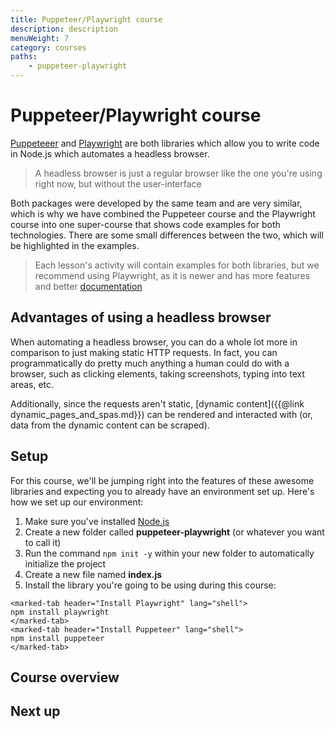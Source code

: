 ```yaml
---
title: Puppeteer/Playwright course
description: description
menuWeight: 7
category: courses
paths:
    - puppeteer-playwright
---
```


# [](#puppeteer-playwright-course) Puppeteer/Playwright course

[Puppeteeer](https://pptr.dev/) and [Playwright](https://playwright.dev/) are both libraries which allow you to write code in Node.js which automates a headless browser.

> A headless browser is just a regular browser like the one you're using right now, but without the user-interface

Both packages were developed by the same team and are very similar, which is why we have combined the Puppeteer course and the Playwright course into one super-course that shows code examples for both technologies. There are some small differences between the two, which will be highlighted in the examples.

> Each lesson's activity will contain examples for both libraries, but we recommend using Playwright, as it is newer and has more features and better [documentation](https://playwright.dev/docs/intro)

## [](#advantages-of-headless-browsers) Advantages of using a headless browser

When automating a headless browser, you can do a whole lot more in comparison to just making static HTTP requests. In fact, you can programmatically do pretty much anything a human could do with a browser, such as clicking elements, taking screenshots, typing into text areas, etc.

Additionally, since the requests aren't static, [dynamic content]({{@link dynamic_pages_and_spas.md}}) can be rendered and interacted with (or, data from the dynamic content can be scraped).

## [](#setup) Setup

For this course, we'll be jumping right into the features of these awesome libraries and expecting you to already have an environment set up. Here's how we set up our environment:

1. Make sure you've installed [Node.js](https://nodejs.org/en/)
2. Create a new folder called **puppeteer-playwright** (or whatever you want to call it)
3. Run the command `npm init -y` within your new folder to automatically initialize the project
4. Create a new file named **index.js**
5. Install the library you're going to be using during this course:

```marked-tabs
<marked-tab header="Install Playwright" lang="shell">
npm install playwright
</marked-tab>
<marked-tab header="Install Puppeteer" lang="shell">
npm install puppeteer
</marked-tab>
```

## [](#course-overview) Course overview

<!-- Everything that will be learned in the course -->

<!-- Will be scraping fake-webstore -->
<!-- 1. opening a page (talk about what is browsercontext, what is a page, what is headless vs headful - it's headless by default) -->
<!-- 2. interacting with a page (talk about page.evaluate, page.click, page.type, etc.) -->
<!-- 3. collecting data from a page (using page.evaluate, or also using cheerio (better option) - but with cheerio it's running in a different context) -->
<!-- 4. Modifying headers, geolocation, adding proxies, etc. -->

<!-- Don't forget: In each lesson, have marked tabs examples for both puppeteer and playwright -->

## [](#next) Next up
